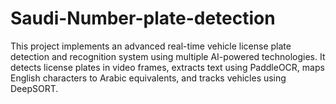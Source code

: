 # Saudi-Number-plate-detection
This project implements an advanced real-time vehicle license plate detection and recognition system using multiple AI-powered technologies. It detects license plates in video frames, extracts text using PaddleOCR, maps English characters to Arabic equivalents, and tracks vehicles using DeepSORT.
